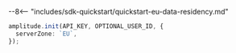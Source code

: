 --8<-- "includes/sdk-quickstart/quickstart-eu-data-residency.md"

```ts
amplitude.init(API_KEY, OPTIONAL_USER_ID, {
  serverZone: `EU`,
});
```